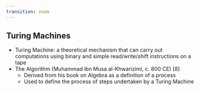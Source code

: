 ```yaml
---
transition: zoom
---
```


## Turing Machines

- Turing Machine: a theoretical mechanism that can carry out computations using binary and simple read/write/shift instructions on a tape
- The Algorithm (Muhammad ibn Musa al-Khwarizimi, c. 800 CE) \[8\]
  - Derived from his book on Algebra as a definition of a process
  - Used to define the process of steps undertaken by a Turing Machine


